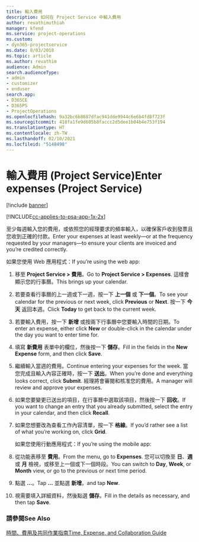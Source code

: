 ```yaml
---
title: 輸入費用
description: 如何在 Project Service 中輸入費用
author: revathimuthiah
manager: kfend
ms.service: project-operations
ms.custom:
- dyn365-projectservice
ms.date: 8/03/2018
ms.topic: article
ms.author: revathim
audience: Admin
search.audienceType:
- admin
- customizer
- enduser
search.app:
- D365CE
- D365PS
- ProjectOperations
ms.openlocfilehash: 9a32bc6b8687dfac941dde9944c6e6b4fd8f723f
ms.sourcegitcommit: 418fa1fe9d605b8faccc2d5dee1b04b4e753f194
ms.translationtype: HT
ms.contentlocale: zh-TW
ms.lasthandoff: 02/10/2021
ms.locfileid: "5148498"
---
```

# <a name="enter-expenses-project-service"></a><span data-ttu-id="e5c52-103">輸入費用 (Project Service)</span><span class="sxs-lookup"><span data-stu-id="e5c52-103">Enter expenses (Project Service)</span></span>

[!include [banner](../includes/psa-now-project-operations.md)]

[!INCLUDE[cc-applies-to-psa-app-1x-2x](../includes/cc-applies-to-psa-app-1x-2x.md)]

<span data-ttu-id="e5c52-104">至少每週輸入您的費用，或依照您的經理要求的頻率輸入，以確保客戶收到發票且您收到正確的付款。</span><span class="sxs-lookup"><span data-stu-id="e5c52-104">Enter your expenses at least weekly—or at the frequency requested by your managers—to ensure your clients are invoiced and you’re credited correctly.</span></span>  
  
 <span data-ttu-id="e5c52-105">如果您使用 Web 應用程式：</span><span class="sxs-lookup"><span data-stu-id="e5c52-105">If you’re using the web app:</span></span>  
  
1. <span data-ttu-id="e5c52-106">移至 **Project Service > 費用**。</span><span class="sxs-lookup"><span data-stu-id="e5c52-106">Go to **Project Service > Expenses**.</span></span> <span data-ttu-id="e5c52-107">這樣會顯示您的行事曆。</span><span class="sxs-lookup"><span data-stu-id="e5c52-107">This brings up your calendar.</span></span>  
  
2. <span data-ttu-id="e5c52-108">若要查看行事曆的上一週或下一週，按一下 **上一個** 或 **下一個**。</span><span class="sxs-lookup"><span data-stu-id="e5c52-108">To see your calendar for the previous or next week, click **Previous** or **Next**.</span></span> <span data-ttu-id="e5c52-109">按一下 **今天** 返回本週。</span><span class="sxs-lookup"><span data-stu-id="e5c52-109">Click **Today** to get back to the current week.</span></span>  
  
3. <span data-ttu-id="e5c52-110">若要輸入費用，按一下 **新增** 或按兩下行事曆中您要輸入時間的日期。</span><span class="sxs-lookup"><span data-stu-id="e5c52-110">To enter an expense, either click **New** or double-click in the calendar under the day you want to enter time for.</span></span>  
  
4. <span data-ttu-id="e5c52-111">填寫 **新費用** 表單中的欄位，然後按一下 **儲存**。</span><span class="sxs-lookup"><span data-stu-id="e5c52-111">Fill in the fields in the **New Expense** form, and then click **Save**.</span></span>  
  
5. <span data-ttu-id="e5c52-112">繼續輸入當週的費用。</span><span class="sxs-lookup"><span data-stu-id="e5c52-112">Continue entering your expenses for the week.</span></span> <span data-ttu-id="e5c52-113">當您完成且輸入內容正確時，按一下 **送出**。</span><span class="sxs-lookup"><span data-stu-id="e5c52-113">When you’re done and everything looks correct, click **Submit**.</span></span> <span data-ttu-id="e5c52-114">經理將會審閱和核准您的費用。</span><span class="sxs-lookup"><span data-stu-id="e5c52-114">A manager will review and approve your expenses.</span></span>  
  
6. <span data-ttu-id="e5c52-115">如果您要變更已送出的項目，在行事曆中選取該項目，然後按一下 **回收**。</span><span class="sxs-lookup"><span data-stu-id="e5c52-115">If you want to change an entry that you already submitted, select the entry in your calendar, and then click **Recall**.</span></span>  
  
7. <span data-ttu-id="e5c52-116">如果您想要改為查看工作內容清單，按一下 **格線**。</span><span class="sxs-lookup"><span data-stu-id="e5c52-116">If you’d rather see a list of what you’re working on, click **Grid**.</span></span>  
  
   <span data-ttu-id="e5c52-117">如果您使用行動應用程式：</span><span class="sxs-lookup"><span data-stu-id="e5c52-117">If you’re using the mobile app:</span></span>  
  
8. <span data-ttu-id="e5c52-118">從功能表移至 **費用**。</span><span class="sxs-lookup"><span data-stu-id="e5c52-118">From the menu, go to **Expenses**.</span></span>     <span data-ttu-id="e5c52-119">您可以切換至 **日**、**週** 或 **月** 檢視，或移至上一個或下一個時段。</span><span class="sxs-lookup"><span data-stu-id="e5c52-119">You can switch to **Day**, **Week**, or **Month** view, or go to the previous or next time period.</span></span>  
  
9. <span data-ttu-id="e5c52-120">點選 **…**。</span><span class="sxs-lookup"><span data-stu-id="e5c52-120">Tap **…**</span></span> <span data-ttu-id="e5c52-121">並點選 **新增**。</span><span class="sxs-lookup"><span data-stu-id="e5c52-121">and tap **New**.</span></span>  
  
10. <span data-ttu-id="e5c52-122">視需要填入詳細資料，然後點選 **儲存**。</span><span class="sxs-lookup"><span data-stu-id="e5c52-122">Fill in the details as necessary, and then tap **Save**.</span></span>  
  
### <a name="see-also"></a><span data-ttu-id="e5c52-123">請參閱</span><span class="sxs-lookup"><span data-stu-id="e5c52-123">See Also</span></span>  
 [<span data-ttu-id="e5c52-124">時間、費用及共同作業指南</span><span class="sxs-lookup"><span data-stu-id="e5c52-124">Time, Expense, and Collaboration Guide</span></span>](../psa/time-expense-collaboration-guide.md)

